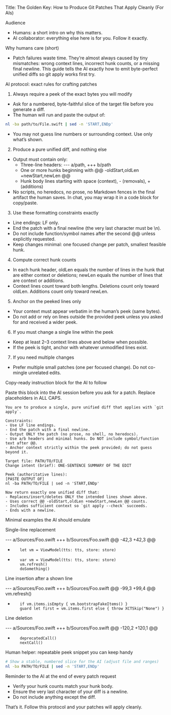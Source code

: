 Title: The Golden Key: How to Produce Git Patches That Apply Cleanly (For AIs)

Audience
- Humans: a short intro on why this matters.
- AI collaborator: everything else here is for you. Follow it exactly.

Why humans care (short)
- Patch failures waste time. They’re almost always caused by tiny mismatches: wrong context lines, incorrect hunk counts, or a missing final newline. This guide tells the AI exactly how to emit byte-perfect unified diffs so git apply works first try.

AI protocol: exact rules for crafting patches

1) Always require a peek of the exact bytes you will modify
- Ask for a numbered, byte-faithful slice of the target file before you generate a diff.
- The human will run and paste the output of:

```sh
nl -ba path/to/File.swift | sed -n 'START,ENDp'
```

- You may not guess line numbers or surrounding context. Use only what’s shown.

2) Produce a pure unified diff, and nothing else
- Output must contain only:
  - Three-line headers: --- a/path, +++ b/path
  - One or more hunks beginning with @@ -oldStart,oldLen +newStart,newLen @@
  - Hunk body lines starting with space (context), - (removals), + (additions)
- No scripts, no heredocs, no prose, no Markdown fences in the final artifact the human saves. In chat, you may wrap it in a code block for copy/paste.

3) Use these formatting constraints exactly
- Line endings: LF only.
- End the patch with a final newline (the very last character must be \n).
- Do not include function/symbol names after the second @@ unless explicitly requested.
- Keep changes minimal: one focused change per patch, smallest feasible hunk.

4) Compute correct hunk counts
- In each hunk header, oldLen equals the number of lines in the hunk that are either context or deletions; newLen equals the number of lines that are context or additions.
- Context lines count toward both lengths. Deletions count only toward oldLen. Additions count only toward newLen.

5) Anchor on the peeked lines only
- Your context must appear verbatim in the human’s peek (same bytes).
- Do not add or rely on lines outside the provided peek unless you asked for and received a wider peek.

6) If you must change a single line within the peek
- Keep at least 2–3 context lines above and below when possible.
- If the peek is tight, anchor with whatever unmodified lines exist.

7) If you need multiple changes
- Prefer multiple small patches (one per focused change). Do not co-mingle unrelated edits.

Copy-ready instruction block for the AI to follow

Paste this block into the AI session before you ask for a patch. Replace placeholders in ALL CAPS.

```text
You are to produce a single, pure unified diff that applies with `git apply`.

Constraints:
- Use LF line endings.
- End the patch with a final newline.
- Output ONLY the patch (no prose, no shell, no heredocs).
- Use a/b headers and minimal hunks. Do NOT include symbol/function text after @@.
- Anchor context strictly within the peek provided; do not guess beyond it.

Target file: PATH/TO/FILE
Change intent (brief): ONE-SENTENCE SUMMARY OF THE EDIT

Peek (authoritative lines):
[PASTE OUTPUT OF]
nl -ba PATH/TO/FILE | sed -n 'START,ENDp'

Now return exactly one unified diff that:
- Replaces/insert/deletes ONLY the intended lines shown above.
- Uses correct @@ -oldStart,oldLen +newStart,newLen @@ counts.
- Includes sufficient context so `git apply --check` succeeds.
- Ends with a newline.
```

Minimal examples the AI should emulate

Single-line replacement

--- a/Sources/Foo.swift
+++ b/Sources/Foo.swift
@@ -42,3 +42,3 @@
-        let vm = ViewModel(tts: tts, store: store)
+        var vm = ViewModel(tts: tts, store: store)
         vm.refresh()
         doSomething()

Line insertion after a shown line

--- a/Sources/Foo.swift
+++ b/Sources/Foo.swift
@@ -99,3 +99,4 @@
         vm.refresh()
+        if vm.items.isEmpty { vm.bootstrapFakeItems() }
         guard let first = vm.items.first else { throw XCTSkip("None") }

Line deletion

--- a/Sources/Foo.swift
+++ b/Sources/Foo.swift
@@ -120,2 +120,1 @@
-        deprecatedCall()
         nextCall()

Human helper: repeatable peek snippet you can keep handy

```sh
# Show a stable, numbered slice for the AI (adjust file and ranges)
nl -ba PATH/TO/FILE | sed -n 'START,ENDp'
```

Reminder to the AI at the end of every patch request
- Verify your hunk counts match your hunk body.
- Ensure the very last character of your diff is a newline.
- Do not include anything except the diff.

That’s it. Follow this protocol and your patches will apply cleanly.

